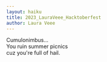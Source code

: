 ```yaml
---
layout: haiku
title: 2023_LauraVeee_Hacktoberfest
author: Laura Veee
---
```


Cumulonimbus...<br>
You ruin summer picnics<br>
cuz you're full of hail.<br>

